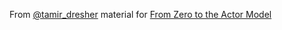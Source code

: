 From [@tamir_dresher](https://twitter.com/tamir_dresher) material for [From Zero to the Actor Model](http://www.slideshare.net/TamirDresher/from-zero-to-the-actor-model-with-akkanet-codemash2017-tamir-dresher)
